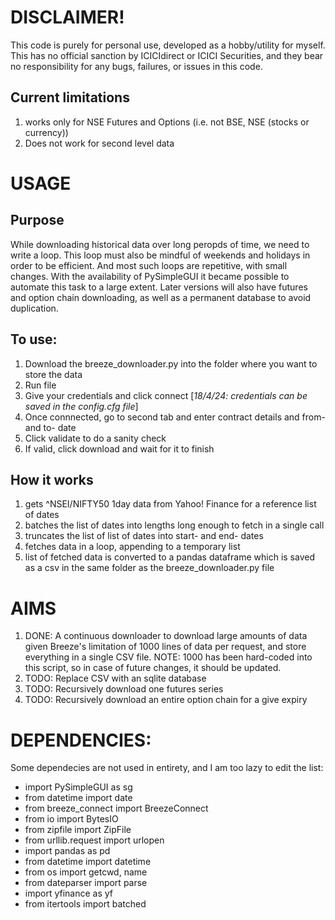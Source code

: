 # DISCLAIMER!
This code is purely for personal use, developed as a hobby/utility for myself. This has no official sanction by ICICIdirect or ICICI Securities, and they bear no responsibility for any bugs, failures, or issues in this code.

## Current limitations
1. works only for NSE Futures and Options (i.e. not BSE, NSE (stocks or currency))
2. Does not work for second level data

# USAGE
## Purpose
While downloading historical data over long peropds of time, we need to write a loop. This loop must also be mindful of weekends and holidays in order to be efficient. And most such loops are repetitive, with small changes. With the availability of PySimpleGUI it became possible to automate this task to a large extent. Later versions will also have futures and option chain downloading, as well as a permanent database to avoid duplication.

## To use:
1. Download the breeze_downloader.py into the folder where you want to store the data
2. Run file
3. Give your credentials and click connect [*18/4/24: credentials can be saved in the config.cfg file*]
4. Once connnected, go to second tab and enter contract details and from- and to- date
5. Click validate to do a sanity check
6. If valid, click download and wait for it to finish

## How it works
1. gets ^NSEI/NIFTY50 1day data from Yahoo! Finance for a reference list of dates
2. batches the list of dates into lengths long enough to fetch in a single call
3. truncates the list of list of dates into start- and end- dates
4. fetches data in a loop, appending to a temporary list
5. list of fetched data is converted to a pandas dataframe which is saved as a csv in the same folder as the breeze_downloader.py file

# AIMS
1. DONE: A continuous downloader to download large amounts of data given Breeze's limitation of 1000 lines of data per request, and store everything in a single CSV file. NOTE: 1000 has been hard-coded into this script, so in case of future changes, it should be updated.
2. TODO: Replace CSV with an sqlite database
3. TODO: Recursively download one futures series
4. TODO: Recursively download an entire option chain for a give expiry

# DEPENDENCIES:
Some dependecies are not used in entirety, and I am too lazy to edit the list:
* import PySimpleGUI as sg
* from datetime import date
* from breeze_connect import BreezeConnect
* from io import BytesIO
* from zipfile import ZipFile
* from urllib.request import urlopen
* import pandas as pd
* from datetime import datetime
* from os import getcwd, name
* from dateparser import parse
* import yfinance as yf
* from itertools import batched
